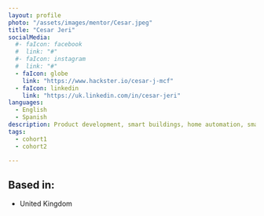 ```yaml
---
layout: profile
photo: "/assets/images/mentor/Cesar.jpeg"
title: "Cesar Jeri"
socialMedia:
  #- faIcon: facebook
  #  link: "#"
  #- faIcon: instagram
  #  link: "#"
  - faIcon: globe
    link: "https://www.hackster.io/cesar-j-mcf" 
  - faIcon: linkedin
    link: "https://uk.linkedin.com/in/cesar-jeri"
languages:
  - English
  - Spanish
description: Product development, smart buildings, home automation, smart cities, real estate, procurement, 3D printing, general tinkering, Internet of Things, 5G, start ups.
tags:
  - cohort1
  - cohort2

---
```





## Based in:
- United Kingdom

